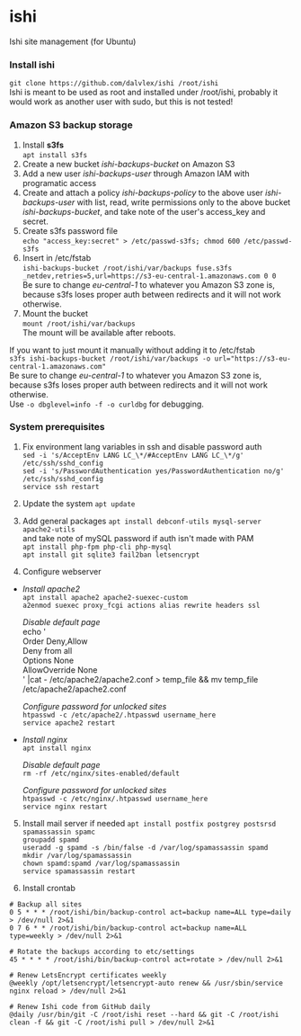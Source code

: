 # ishi
Ishi site management (for Ubuntu)

### Install ishi
`git clone https://github.com/dalvlex/ishi /root/ishi`  
Ishi is meant to be used as root and installed under /root/ishi, probably it would work as another user with sudo, but this is not tested!

### Amazon S3 backup storage
1. Install **s3fs**  
`apt install s3fs`  
2. Create a new bucket *ishi-backups-bucket* on Amazon S3  
3. Add a new user *ishi-backups-user* through Amazon IAM with programatic access  
4. Create and attach a policy *ishi-backups-policy* to the above user *ishi-backups-user* with list, read, write permissions only to the above bucket *ishi-backups-bucket*, and take note of the user's access_key and secret.  
5. Create s3fs password file  
`echo "access_key:secret" > /etc/passwd-s3fs; chmod 600 /etc/passwd-s3fs`  
6. Insert in /etc/fstab  
`ishi-backups-bucket /root/ishi/var/backups fuse.s3fs _netdev,retries=5,url=https://s3-eu-central-1.amazonaws.com 0 0`  
Be sure to change *eu-central-1* to whatever you Amazon S3 zone is, because s3fs loses proper auth between redirects and it will not work otherwise.  
7. Mount the bucket  
`mount /root/ishi/var/backups`  
The mount will be available after reboots.

If you want to just mount it manually without adding it to /etc/fstab  
`s3fs ishi-backups-bucket /root/ishi/var/backups -o url="https://s3-eu-central-1.amazonaws.com"`  
Be sure to change *eu-central-1* to whatever you Amazon S3 zone is, because s3fs loses proper auth between redirects and it will not work otherwise.  
Use `-o dbglevel=info -f -o curldbg` for debugging.  

### System prerequisites
1. Fix environment lang variables in ssh and disable password auth  
`sed -i 's/AcceptEnv LANG LC_\*/#AcceptEnv LANG LC_\*/g' /etc/ssh/sshd_config`  
`sed -i 's/PasswordAuthentication yes/PasswordAuthentication no/g' /etc/ssh/sshd_config`  
`service ssh restart`

2. Update the system
`apt update`

3. Add general packages
`apt install debconf-utils mysql-server apache2-utils`  
and take note of mySQL password if auth isn't made with PAM  
`apt install php-fpm php-cli php-mysql`  
`apt install git sqlite3 fail2ban letsencrypt`

4. Configure webserver
  * *Install apache2*  
    `apt install apache2 apache2-suexec-custom`  
    `a2enmod suexec proxy_fcgi actions alias rewrite headers ssl`
    
    *Disable default page*  
    echo '<Directory />  
    Order Deny,Allow  
    Deny from all  
    Options None  
    AllowOverride None  
    </Directory>' |cat - /etc/apache2/apache2.conf > temp_file && mv temp_file /etc/apache2/apache2.conf
    
    *Configure password for unlocked sites*  
    `htpasswd -c /etc/apache2/.htpasswd username_here`  
    `service apache2 restart`

  * *Install nginx*  
    `apt install nginx`
    
    *Disable default page*  
    `rm -rf /etc/nginx/sites-enabled/default`
    
    *Configure password for unlocked sites*  
    `htpasswd -c /etc/nginx/.htpasswd username_here`  
    `service nginx restart`

5. Install mail server if needed
`apt install postfix postgrey postsrsd spamassassin spamc`  
`groupadd spamd`  
`useradd -g spamd -s /bin/false -d /var/log/spamassassin spamd`  
`mkdir /var/log/spamassassin`  
`chown spamd:spamd /var/log/spamassassin`  
`service spamassassin restart`  

6. Install crontab
```
# Backup all sites
0 5 * * * /root/ishi/bin/backup-control act=backup name=ALL type=daily > /dev/null 2>&1
0 7 6 * * /root/ishi/bin/backup-control act=backup name=ALL type=weekly > /dev/null 2>&1

# Rotate the backups according to etc/settings
45 * * * * /root/ishi/bin/backup-control act=rotate > /dev/null 2>&1

# Renew LetsEncrypt certificates weekly
@weekly /opt/letsencrypt/letsencrypt-auto renew && /usr/sbin/service nginx reload > /dev/null 2>&1

# Renew Ishi code from GitHub daily
@daily /usr/bin/git -C /root/ishi reset --hard && git -C /root/ishi clean -f && git -C /root/ishi pull > /dev/null 2>&1

```